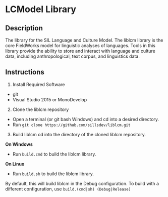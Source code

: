 LCModel Library
===============

Description
-----------

The library for the SIL Language and Culture Model.
The liblcm library is the core FieldWorks model for linguistic analyses of languages. Tools in this library provide the ability to store and interact with language and culture data, including anthropological, text corpus, and linguistics data.

Instructions
------------

1. Install Required Software
- git
- Visual Studio 2015 or MonoDevelop

2. Clone the liblcm repository
- Open a terminal (or git bash Windows) and cd into a desired directory.
- Run `git clone https://github.com/sillsdev/liblcm.git`

3. Build liblcm
cd into the directory of the cloned liblcm repository.

**On Windows**
- Run `build.cmd` to build the liblcm library.

**On Linux**
- Run `build.sh` to build the liblcm library.

By default, this will build liblcm in the Debug configuration.
To build with a different configuration, use `build.(cmd|sh) (Debug|Release)`